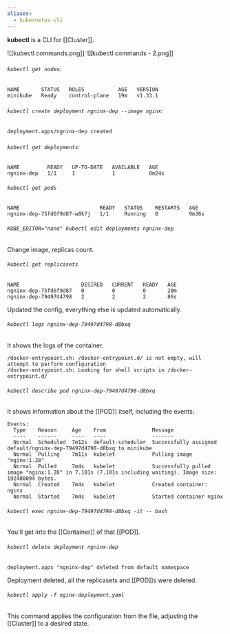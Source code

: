 ```yaml
---
aliases:
  - kubernetes-cli
---
```

**kubectl** is a CLI for [[Cluster]].

![[kubectl commands.png]]
![[kubectl commands - 2.png]]

###### `kubectl get nodes`:

```shell
NAME       STATUS   ROLES           AGE   VERSION
minikube   Ready    control-plane   19m   v1.33.1
```

###### `kubectl create deployment ngninx-dep --image nginx`:

```shell
deployment.apps/ngninx-dep created
```

###### `kubectl get deployments`:

```shell
NAME         READY   UP-TO-DATE   AVAILABLE   AGE
ngninx-dep   1/1     1            1           8m24s
```

###### `kubectl get pods`

```shell
NAME                          READY   STATUS    RESTARTS   AGE
ngninx-dep-75fd6f9d87-w8k7j   1/1     Running   0          9m36s
```

###### `KUBE_EDITOR="nano" kubectl edit deployments ngninx-dep `

Change image, replicas count.

###### `kubectl get replicasets`

```shell
NAME                    DESIRED   CURRENT   READY   AGE
ngninx-dep-75fd6f9d87   0         0         0       20m
ngninx-dep-79497d4798   2         2         2       86s
```

Updated the config, everything else is updated automatically.

###### `kubectl logs ngninx-dep-79497d4798-d8bxq`

It shows the logs of the container.

```shell
/docker-entrypoint.sh: /docker-entrypoint.d/ is not empty, will attempt to perform configuration
/docker-entrypoint.sh: Looking for shell scripts in /docker-entrypoint.d/
```

###### `kubectl describe pod ngninx-dep-79497d4798-d8bxq`

It shows information about the [[POD]] itself, including the events:

```shell
Events:
  Type    Reason     Age    From               Message
  ----    ------     ----   ----               -------
  Normal  Scheduled  7m12s  default-scheduler  Successfully assigned default/ngninx-dep-79497d4798-d8bxq to minikube
  Normal  Pulling    7m11s  kubelet            Pulling image "nginx:1.28"
  Normal  Pulled     7m4s   kubelet            Successfully pulled image "nginx:1.28" in 7.101s (7.101s including waiting). Image size: 192480094 bytes.
  Normal  Created    7m4s   kubelet            Created container: nginx
  Normal  Started    7m4s   kubelet            Started container nginx
```

###### `kubectl exec ngninx-dep-79497d4798-d8bxq -it -- bash`

You'll get into the [[Container]] of that [[POD]].

###### `kubectl delete deployment ngninx-dep`

```shell
deployment.apps "ngninx-dep" deleted from default namespace
```

Deployment deleted, all the replicasets and [[POD]]s were deleted.

###### `kubectl apply -f nginx-deployment.yaml`

This command applies the configuration from the file, adjusting the [[Cluster]] to a desired state.

